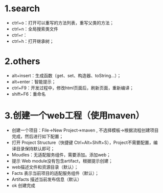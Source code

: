 # 1.search
- ctrl+o：打开可以重写的方法列表，重写父类的方法；
- ctrl+n：全局搜索类文件
- ctrl+r：
- ctrl+h：打开继承树；


# 2.others
- alt+insert：生成函数（get、set、构造器、toString...）；
- alt+enter：智能提示；
- ctrl+F9：开发过程中，修改html页面后，刷新页面，重新编译；
- shift+F6：重命名



# 3.创建一个web工程（使用maven）
- 创建一个项目：File->New Project->maven , 不选择模板->根据流程创建项目完成，然后进行如下配置；
- 打开 Project Structure（快捷键 Ctrl+Alt+Shift+S），Project不需要配置，编译目录保持默认即可；
- Moudles：无适配服务组件，需要添加。添加web；
- 提示 Web module没有包含artifact，根据提示创建；
- web描述文件和资源目录（默认）；
- Facts 表示当前项目的适配服务组件（默认）；
- Artifacts 描述当前发布信息（默认）
- ok 创建完成

